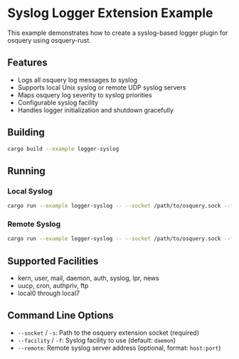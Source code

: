 # Syslog Logger Extension Example

This example demonstrates how to create a syslog-based logger plugin for osquery using osquery-rust.

## Features

- Logs all osquery log messages to syslog
- Supports local Unix syslog or remote UDP syslog servers
- Maps osquery log severity to syslog priorities
- Configurable syslog facility
- Handles logger initialization and shutdown gracefully

## Building

```bash
cargo build --example logger-syslog
```

## Running

### Local Syslog

```bash
cargo run --example logger-syslog -- --socket /path/to/osquery.sock --facility daemon
```

### Remote Syslog

```bash
cargo run --example logger-syslog -- --socket /path/to/osquery.sock --facility daemon --remote syslog.example.com:514
```

## Supported Facilities

- kern, user, mail, daemon, auth, syslog, lpr, news
- uucp, cron, authpriv, ftp
- local0 through local7

## Command Line Options

- `--socket` / `-s`: Path to the osquery extension socket (required)
- `--facility` / `-f`: Syslog facility to use (default: `daemon`)
- `--remote`: Remote syslog server address (optional, format: `host:port`)
